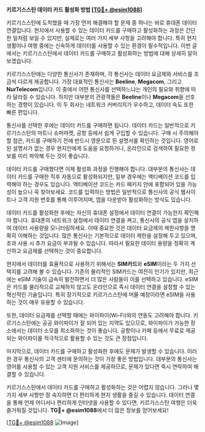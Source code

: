 **키르기스스탄 데이터 카드 활성화 방법 [[TG💪+ @esim1088](https://t.me/s/esim1088)]**

키르기스스탄에 도착했을 때 가장 먼저 해결해야 할 문제 중 하나는 바로 휴대폰 데이터 연결입니다. 현지에서 사용할 수 있는 데이터 카드를 구매하고 활성화하는 과정은 간단한 일처럼 보일 수 있지만, 실제로는 여러 가지 세부 사항을 고려해야 합니다. 특히 현지 생활이나 여행 중에는 신속하게 데이터를 사용할 수 있는 환경이 필수적입니다. 이번 글에서는 키르기스스탄에서 데이터 카드를 구매하고 활성화하는 방법에 대해 상세히 알아보겠습니다.

키르기스스탄에는 다양한 통신사가 존재하며, 각 통신사는 데이터 요금제와 서비스를 조금씩 다르게 제공합니다. 가장 대표적인 통신사는 **Beeline**, **Megacom**, 그리고 **NurTelecom**입니다. 이 중에서 어떤 통신사를 선택하느냐는 개인의 필요와 취향에 따라 달라질 수 있습니다. 하지만 대부분의 관광객들은 **Beeline**이나 **Megacom**을 선호하는 경향이 있습니다. 이 두 회사는 네트워크 커버리지가 우수하고, 데이터 속도 또한 빠른 편입니다.

통신사를 선택한 후에는 데이터 카드를 구매하면 됩니다. 데이터 카드는 일반적으로 키르기스스탄의 마트나 슈퍼마켓, 공항 등에서 쉽게 구입할 수 있습니다. 구매 시 주의해야 할 점은, 카드를 구매하기 전에 반드시 영문으로 된 설명서를 확인하는 것입니다. 영어로 된 설명서가 없는 경우 현지인에게 도움을 요청하거나, 온라인으로 검색하여 필요한 정보를 미리 파악해 두는 것이 좋습니다.

데이터 카드를 구매했다면 이제 활성화 과정을 진행해야 합니다. 대부분의 통신사는 데이터 카드를 구매한 직후 자동으로 활성화되지만, 일부 경우에는 액티베이션 코드를 입력해야 하는 경우도 있습니다. 액티베이션 코드는 카드 패키지 안에 포함되어 있을 가능성이 높으니 꼭 찾아보세요. 코드를 입력하는 방법은 일반적으로 통신사의 공식 웹사이트나 고객 지원 번호를 통해 이루어지며, 앱을 다운받아 활성화하는 방식도 있습니다.

데이터 카드를 활성화한 후에는 자신의 휴대폰 설정에서 데이터 연결이 가능한지 확인해야 합니다. 휴대폰의 네트워크 설정에서 데이터 연결을 켜고, 통신사의 공식 앱을 설치하여 데이터 사용량을 모니터링하세요. 이때 중요한 것은 데이터 요금제의 제한사항을 명확히 이해하는 것입니다. 많은 통신사는 기본적으로 데이터 제한을 설정해 두고 있으며, 초과 사용 시 추가 요금이 부과될 수 있습니다. 따라서 필요한 데이터 용량을 정확히 계산하고 요금제를 선택하는 것이 중요합니다.

현지에서 데이터를 효율적으로 사용하기 위해서는 **SIM카드**와 **eSIM**이라는 두 가지 선택지를 고려해 볼 수 있습니다. 기존의 물리적인 SIM카드는 여전히 인기가 있지만, 최근에는 eSIM 기술이 급속히 발전하면서 더 많은 사람들이 이를 선택하고 있습니다. eSIM은 카드를 물리적으로 교체하지 않고도 온라인으로 즉시 데이터 연결을 설정할 수 있는 혁신적인 기술입니다. 특히 장기적으로 키르기스스탄에 머물 예정이라면 eSIM을 사용하는 것이 매우 유용할 수 있습니다.

또한, 데이터 요금제를 선택할 때에는 와이파이(Wi-Fi)와의 연동도 고려해야 합니다. 키르기스스탄에는 공공 와이파이가 잘 되어 있는 지역도 있으므로, 와이파이가 가능한 장소에서는 데이터 소모를 최소화하는 것이 좋습니다. 공항이나 카페 등에서 무료로 제공되는 와이파이를 적극적으로 활용할 수 있는 것도 큰 장점입니다.

마지막으로, 데이터 카드를 구매하고 활성화한 후에도 문제가 발생할 수 있습니다. 이러한 경우 통신사의 고객 센터에 문의하는 것이 가장 좋은 방법입니다. 대부분의 통신사는 영어를 사용할 수 있는 고객 지원 서비스를 제공하므로, 문제가 있다면 즉시 연락하여 해결할 수 있습니다.

키르기스스탄에서 데이터 카드를 구매하고 활성화하는 것은 어렵지 않습니다. 그러나 몇 가지 세부 사항만 잘 숙지하면 더 편리하게 현지 생활을 즐길 수 있습니다. 데이터 연결을 통해 언제 어디서나 편리하게 인터넷을 사용할 수 있다면, 키르기스스탄 여행은 더욱 즐거워질 것입니다. **TG💪+ @esim1088**에서 더 많은 정보를 얻어보세요!

[[TG💪+ @esim1088](https://t.me/s/esim1088) ![Image](https://i.postimg.cc/Y0z9fWf4/image.png)]